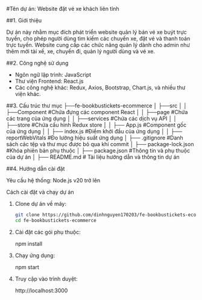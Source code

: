 #Tên dự án: Website đặt vé xe khách liên tỉnh

##1. Giới thiệu

Dự án này nhằm mục đích phát triển website quản lý bán vé xe buýt trực tuyến, cho phép người dùng tìm kiếm các chuyến xe, đặt vé và thanh toán trực tuyến. Website cung cấp các chức năng quản lý dành cho admin như thêm mới tài xế, xe, chuyến đi, quản lý người dùng và vé xe.

##2. Công nghệ sử dụng

- Ngôn ngữ lập trình: JavaScript
- Thư viện Frontend: React.js
- Các công nghệ khác: Redux, Axios, Bootstrap, Chart.js, và nhiều thư viện khác.

##3. Cấu trúc thư mục
├──fe-bookbustickets-ecommerce
│ ├──src
│ │ ├──Component #Chứa đựng các component React
│ │ ├──page #Chứa các trang của ứng dụng
│ │ ├──services #Chứa các dịch vụ API
│ │ ├──store #Chứa cấu hình Redux store
│ │ ├── App.js #Component gốc của ứng dụng
│ │ ├── index.js #Điểm khởi đầu của ứng dụng
│ │ ├── reportWebVitals #Đo lường hiệu suất ứng dụng
│ ├── .gitignore #Danh sách các tệp và thư mục được bỏ qua khi commit
│ ├── package-lock.json #Khóa phiên bản phụ thuộc
│ ├── package.json #Thông tin và phụ thuộc của dự án
│ ├── README.md # Tài liệu hướng dẫn và thông tin dự án

##4. Hướng dẫn cài đặt

Yêu cầu hệ thống:
Node.js v20 trở lên

Cách cài đặt và chạy dự án

1. Clone dự án về máy:
   ```bash
   git clone https://github.com/dinhnguyen170203/fe-bookbustickets-ecommerce.git
   cd fe-bookbustickets-ecommerce
   ```
2. Cài đặt các gói phụ thuộc:

   npm install

3. Chạy ứng dụng:

   npm start

4. Truy cập vào trình duyệt:

   http://localhost:3000
